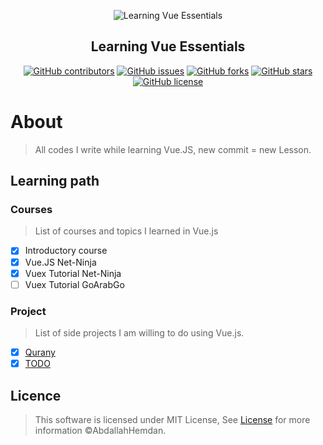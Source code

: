 <div align="center">
  
![Learning Vue Essentials](https://user-images.githubusercontent.com/40190772/84589158-10fd0480-ae2d-11ea-972d-3800f5fa2753.png)


</div>

<h2 align="center">Learning Vue Essentials</h2>

<div align="center">

[![GitHub contributors](https://img.shields.io/github/contributors/AbdallahHemdan/learningVue)](https://github.com/AbdallahHemdan/learningVue/contributors)
[![GitHub issues](https://img.shields.io/github/issues/AbdallahHemdan/learningVue)](https://github.com/AbdallahHemdan/learningVue/issues)
[![GitHub forks](https://img.shields.io/github/forks/AbdallahHemdan/learningVue)](https://github.com/AbdallahHemdan/learningVue/network)
[![GitHub stars](https://img.shields.io/github/stars/AbdallahHemdan/learningVue)](https://github.com/AbdallahHemdan/learningVue/stargazers)
[![GitHub license](https://img.shields.io/github/license/AbdallahHemdan/learningVue)](https://github.com/AbdallahHemdan/learningVue/blob/master/LICENSE)

</div>

# About 
> All codes I write while learning Vue.JS, new commit = new Lesson.

## Learning path

### Courses
> List of courses and topics I learned in Vue.js

- [x] Introductory course
- [x] Vue.JS Net-Ninja
- [x] Vuex Tutorial Net-Ninja
- [ ] Vuex Tutorial GoArabGo

### Project
> List of side projects I am willing to do using Vue.js.

- [x] [Qurany](https://github.com/AbdallahHemdan/Qurany)
- [x] [TODO](https://github.com/AbdallahHemdan/do-me)

## Licence
> This software is licensed under MIT License, See [License](https://github.com/AbdallahHemdan/learningVue/blob/master/LICENSE) for more information ©AbdallahHemdan.
